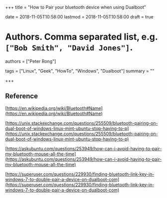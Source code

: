 +++
title = "How to Pair your bluetooth device when using Dualboot"

date = 2018-11-05T10:58:00
lastmod = 2018-11-05T10:58:00
draft = true

# Authors. Comma separated list, e.g. `["Bob Smith", "David Jones"]`.
authors = ["Peter Rong"]

tags = ["Linux", "Geek", "HowTo", "Windows", "Dualboot"]
summary = ""

+++

## Reference
[https://en.wikipedia.org/wiki/Bluetooth#Name](https://en.wikipedia.org/wiki/Bluetooth#Name)

[https://unix.stackexchange.com/questions/255509/bluetooth-pairing-on-dual-boot-of-windows-linux-mint-ubuntu-stop-having-to-p](https://unix.stackexchange.com/questions/255509/bluetooth-pairing-on-dual-boot-of-windows-linux-mint-ubuntu-stop-having-to-p)

[https://askubuntu.com/questions/253949/how-can-i-avoid-having-to-pair-my-bluetooth-mouse-all-the-time](https://askubuntu.com/questions/253949/how-can-i-avoid-having-to-pair-my-bluetooth-mouse-all-the-time)

[https://superuser.com/questions/229930/finding-bluetooth-link-key-in-windows-7-to-double-pair-a-device-on-dualboot-com](https://superuser.com/questions/229930/finding-bluetooth-link-key-in-windows-7-to-double-pair-a-device-on-dualboot-com)